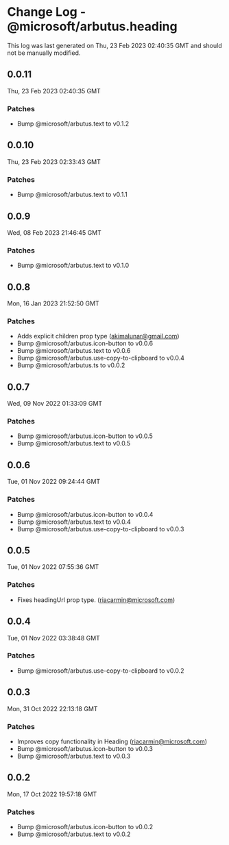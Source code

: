# Change Log - @microsoft/arbutus.heading

This log was last generated on Thu, 23 Feb 2023 02:40:35 GMT and should not be manually modified.

<!-- Start content -->

## 0.0.11

Thu, 23 Feb 2023 02:40:35 GMT

### Patches

- Bump @microsoft/arbutus.text to v0.1.2

## 0.0.10

Thu, 23 Feb 2023 02:33:43 GMT

### Patches

- Bump @microsoft/arbutus.text to v0.1.1

## 0.0.9

Wed, 08 Feb 2023 21:46:45 GMT

### Patches

- Bump @microsoft/arbutus.text to v0.1.0

## 0.0.8

Mon, 16 Jan 2023 21:52:50 GMT

### Patches

- Adds explicit children prop type (akimalunar@gmail.com)
- Bump @microsoft/arbutus.icon-button to v0.0.6
- Bump @microsoft/arbutus.text to v0.0.6
- Bump @microsoft/arbutus.use-copy-to-clipboard to v0.0.4
- Bump @microsoft/arbutus.ts to v0.0.2

## 0.0.7

Wed, 09 Nov 2022 01:33:09 GMT

### Patches

- Bump @microsoft/arbutus.icon-button to v0.0.5
- Bump @microsoft/arbutus.text to v0.0.5

## 0.0.6

Tue, 01 Nov 2022 09:24:44 GMT

### Patches

- Bump @microsoft/arbutus.icon-button to v0.0.4
- Bump @microsoft/arbutus.text to v0.0.4
- Bump @microsoft/arbutus.use-copy-to-clipboard to v0.0.3

## 0.0.5

Tue, 01 Nov 2022 07:55:36 GMT

### Patches

- Fixes headingUrl prop type. (riacarmin@microsoft.com)

## 0.0.4

Tue, 01 Nov 2022 03:38:48 GMT

### Patches

- Bump @microsoft/arbutus.use-copy-to-clipboard to v0.0.2

## 0.0.3

Mon, 31 Oct 2022 22:13:18 GMT

### Patches

- Improves copy functionality in Heading (riacarmin@microsoft.com)
- Bump @microsoft/arbutus.icon-button to v0.0.3
- Bump @microsoft/arbutus.text to v0.0.3

## 0.0.2

Mon, 17 Oct 2022 19:57:18 GMT

### Patches

- Bump @microsoft/arbutus.icon-button to v0.0.2
- Bump @microsoft/arbutus.text to v0.0.2
